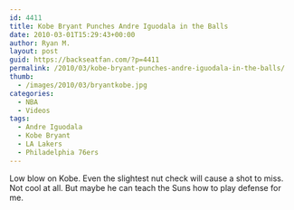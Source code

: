 ```yaml
---
id: 4411
title: Kobe Bryant Punches Andre Iguodala in the Balls
date: 2010-03-01T15:29:43+00:00
author: Ryan M.
layout: post
guid: https://backseatfan.com/?p=4411
permalink: /2010/03/kobe-bryant-punches-andre-iguodala-in-the-balls/
thumb:
  - /images/2010/03/bryantkobe.jpg
categories:
  - NBA
  - Videos
tags:
  - Andre Iguodala
  - Kobe Bryant
  - LA Lakers
  - Philadelphia 76ers
---
```


<div class="entry">
  <p>
  </p>

  <p>
    Low blow on Kobe. Even the slightest nut check will cause a shot to miss. Not cool at all. But maybe he can teach the Suns how to play defense for me.
  </p>
</div>
